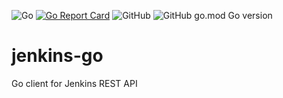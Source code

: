 ![Go](https://github.com/qba73/rivers/workflows/Go/badge.svg)
[![Go Report Card](https://goreportcard.com/badge/github.com/qba73/jenkins-go)](https://goreportcard.com/report/github.com/qba73/jenkins-go)
![GitHub](https://img.shields.io/github/license/qba73/jenkins-go)
![GitHub go.mod Go version](https://img.shields.io/github/go-mod/go-version/qba73/jenkins-go)

# jenkins-go
Go client for Jenkins REST API
